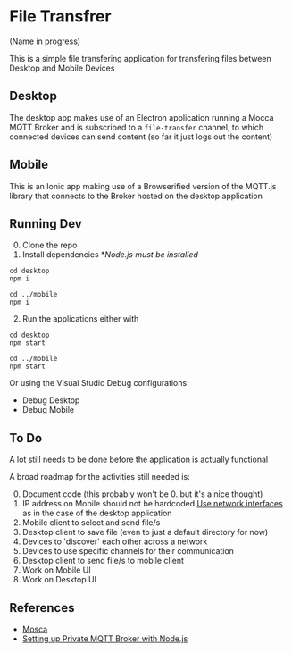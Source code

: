 # File Transfrer

(Name in progress)

This is a simple file transfering application for transfering files between Desktop and Mobile Devices

## Desktop

The desktop app makes use of an Electron application running a Mocca MQTT Broker and is subscribed to a `file-transfer` channel, to which connected devices can send content (so far it just logs out the content)

## Mobile

This is an Ionic app making use of a Browserified version of the MQTT.js library that connects to the Broker hosted on the desktop application

## Running Dev

0. Clone the repo
1. Install dependencies **Node.js must be installed*

```
cd desktop
npm i

cd ../mobile
npm i
```

2. Run the applications either with

```
cd desktop
npm start

cd ../mobile
npm start
```

Or using the Visual Studio Debug configurations:
- Debug Desktop
- Debug Mobile


## To Do

A lot still needs to be done before the application is actually functional

A broad roadmap for the activities still needed is:

0. Document code (this probably won't be 0. but it's a nice thought)
1. IP address on Mobile should not be hardcoded [Use network interfaces](https://ionicframework.com/docs/native/network-interface) as in the case of the desktop application 
2. Mobile client to select and send file/s
3. Desktop client to save file (even to just a default directory for now)
4. Devices to 'discover' each other across a network
5. Devices to use specific channels for their communication
6. Desktop client to send file/s to mobile client
7. Work on Mobile UI
8. Work on Desktop UI


## References

- [Mosca](https://github.com/mcollina/mosca)
- [Setting up Private MQTT Broker with Node.js](https://medium.com/@alifabdullah/setting-up-private-mqtt-broker-using-mosca-in-node-js-c61a3c74f952)